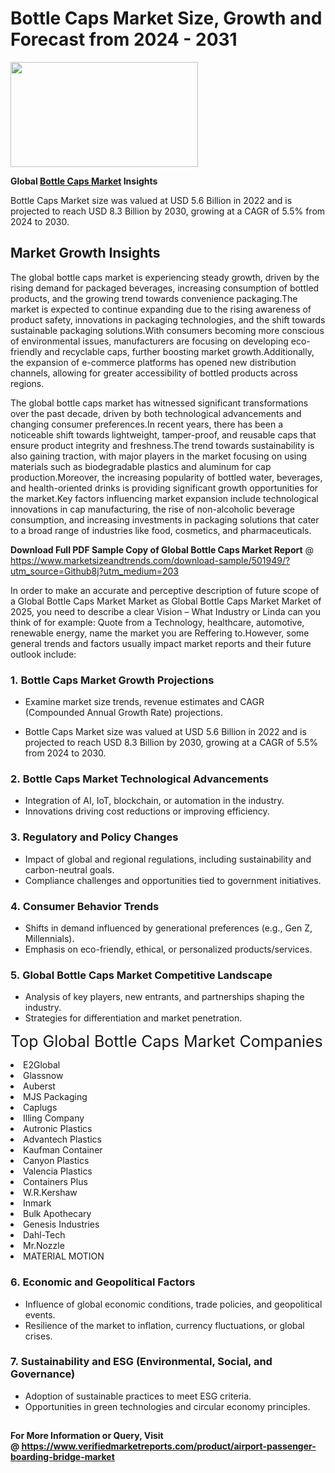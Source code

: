 <H1>Bottle Caps Market Size, Growth and Forecast from 2024 - 2031</H1><img class="aligncenter size-medium wp-image-584254" src="https://thirdeyenews.in/wp-content/uploads/2024/09/Global-Market-Research-300x168.jpeg" alt="" width="300" height="168" /><p><strong>Global&nbsp;<a href="https://www.marketsizeandtrends.com/download-sample/501949/?utm_source=Github8j?utm_medium=203">Bottle Caps Market</a> Insights</strong></p><p>Bottle Caps Market size was valued at USD 5.6 Billion in 2022 and is projected to reach USD 8.3 Billion by 2030, growing at a CAGR of 5.5% from 2024 to 2030.</p><p><h2>Market Growth Insights</h2> <p>The global bottle caps market is experiencing steady growth, driven by the rising demand for packaged beverages, increasing consumption of bottled products, and the growing trend towards convenience packaging.The market is expected to continue expanding due to the rising awareness of product safety, innovations in packaging technologies, and the shift towards sustainable packaging solutions.With consumers becoming more conscious of environmental issues, manufacturers are focusing on developing eco-friendly and recyclable caps, further boosting market growth.Additionally, the expansion of e-commerce platforms has opened new distribution channels, allowing for greater accessibility of bottled products across regions.</p> <p>The global bottle caps market has witnessed significant transformations over the past decade, driven by both technological advancements and changing consumer preferences.In recent years, there has been a noticeable shift towards lightweight, tamper-proof, and reusable caps that ensure product integrity and freshness.The trend towards sustainability is also gaining traction, with major players in the market focusing on using materials such as biodegradable plastics and aluminum for cap production.Moreover, the increasing popularity of bottled water, beverages, and health-oriented drinks is providing significant growth opportunities for the market.Key factors influencing market expansion include technological innovations in cap manufacturing, the rise of non-alcoholic beverage consumption, and increasing investments in packaging solutions that cater to a broad range of industries like food, cosmetics, and pharmaceuticals.</p> <p><span class=""><strong>Download Full PDF Sample Copy of Global Bottle Caps Market Report</strong> @ <a href="https://www.marketsizeandtrends.com/download-sample/501949/?utm_source=Github8j?utm_medium=203" target="_blank">https://www.marketsizeandtrends.com/download-sample/501949/?utm_source=Github8j?utm_medium=203</a></span></p><p>In order to make an accurate and perceptive description of future scope of a Global&nbsp;Bottle Caps Market Market as Global&nbsp;Bottle Caps Market Market of 2025, you need to describe a clear Vision &ndash; What Industry or Linda can you think of for example: Quote from a Technology, healthcare, automotive, renewable energy, name the market you are Reffering to.However, some general trends and factors usually impact market reports and their future outlook include:</p><h3>1.&nbsp;<strong>Bottle Caps Market Growth Projections</strong></h3><ul><li>Examine market size trends, revenue estimates and CAGR (Compounded Annual Growth Rate) projections.</li><li><p>Bottle Caps Market size was valued at USD 5.6 Billion in 2022 and is projected to reach USD 8.3 Billion by 2030, growing at a CAGR of 5.5% from 2024 to 2030.</p></li></ul><h3>2.&nbsp;<strong>Bottle Caps Market Technological Advancements</strong></h3><ul><li>Integration of AI, IoT, blockchain, or automation in the industry.</li><li>Innovations driving cost reductions or improving efficiency.</li></ul><h3>3.&nbsp;<strong>Regulatory and Policy Changes</strong></h3><ul><li>Impact of global and regional regulations, including sustainability and carbon-neutral goals.</li><li>Compliance challenges and opportunities tied to government initiatives.</li></ul><h3>4.&nbsp;<strong>Consumer Behavior Trends</strong></h3><ul><li>Shifts in demand influenced by generational preferences (e.g., Gen Z, Millennials).</li><li>Emphasis on eco-friendly, ethical, or personalized products/services.</li></ul><h3>5.&nbsp;<strong>Global Bottle Caps Market Competitive Landscape</strong></h3><ul><li>Analysis of key players, new entrants, and partnerships shaping the industry.</li><li>Strategies for differentiation and market penetration.</li></ul><p data-pm-slice="1 1 []"><span style="color: inherit; font-family: inherit; font-size: 25px;">Top Global Bottle Caps Market Companies</span></p><div class="" data-test-id=""><p><li>E2Global</li><li> Glassnow</li><li> Auberst</li><li> MJS Packaging</li><li> Caplugs</li><li> Illing Company</li><li> Autronic Plastics</li><li> Advantech Plastics</li><li> Kaufman Container</li><li> Canyon Plastics</li><li> Valencia Plastics</li><li> Containers Plus</li><li> W.R.Kershaw</li><li> Inmark</li><li> Bulk Apothecary</li><li> Genesis Industries</li><li> Dahl-Tech</li><li> Mr.Nozzle</li><li> MATERIAL MOTION</li></p></div><h3>6.&nbsp;<strong>Economic and Geopolitical Factors</strong></h3><ul><li>Influence of global economic conditions, trade policies, and geopolitical events.</li><li>Resilience of the market to inflation, currency fluctuations, or global crises.</li></ul><h3>7.&nbsp;<strong>Sustainability and ESG (Environmental, Social, and Governance)</strong></h3><ul><li>Adoption of sustainable practices to meet ESG criteria.</li><li>Opportunities in green technologies and circular economy principles.</li></ul><h2><strong style="font-size: 14px;">For More Information or Query, Visit @&nbsp;</strong><a style="background-color: #ffffff; font-size: 14px;" href="https://www.marketsizeandtrends.com/report/bottle-caps-market/" target="_blank">https://www.verifiedmarketreports.com/product/airport-passenger-boarding-bridge-market</a></h2>